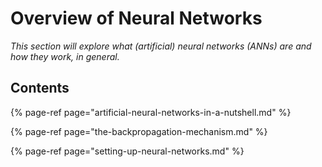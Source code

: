 # Overview of Neural Networks

_This section will explore what \(artificial\) neural networks \(ANNs\) are and how they work, in general._

## Contents

{% page-ref page="artificial-neural-networks-in-a-nutshell.md" %}

{% page-ref page="the-backpropagation-mechanism.md" %}

{% page-ref page="setting-up-neural-networks.md" %}

